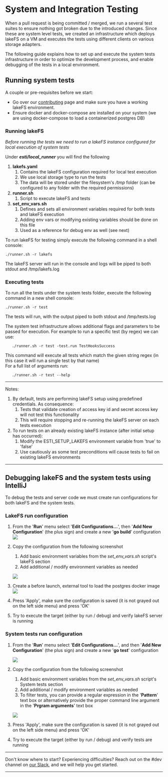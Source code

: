 # System and Integration Testing

When a pull request is being committed / merged, we run a several test suites to ensure nothing got broken due to the introduced changes.
Since these are system level tests, we created an infrastructure which deploys lakeFS on a VM and executes the tests using different clients on various storage adapters.

The following guide explains how to set up and execute the system tests infrastructure in order to optimize the development process, and enable debugging of the tests in a local environment.

## Running system tests

A couple or pre-requisites before we start:

* Go over our [contributing](https://docs.lakefs.io/contributing.html) page and make sure you have a working lakeFS environment.
* Ensure docker and docker-compose are installed on your system (we are using docker-compose to load a containerized postgres DB)

### Running lakeFS

*Before running the tests we need to run a lakeFS instance configured for local execution of system tests*

Under _**esti/local_runner**_ you will find the following

1. **lakefs.yaml**
   1. Contains the lakeFS configuration required for local test execution
   2. We use local storage type to run the tests
   3. The data will be stored under the filesystem's _/tmp_ folder (can be configured to any folder with the required permissions)
2. **runner.sh**
   1. Script to execute lakeFS and tests
3. **set_env_vars.sh**
   1. Defines and sets all environment variables required for both tests and lakeFS execution
   2. Adding env vars or modifying existing variables should be done on this file
   3. Used as a reference for debug env as well (see next)
   

To run lakeFS for testing simply execute the following command in a shell console:
   ```shell
   ./runner.sh -r lakefs 
   ```
The lakeFS server will run in the console and logs will be piped to both stdout and /tmp/lakefs.log

### Executing tests
To run all the tests under the system tests folder, execute the following command in a new shell console:
   ```shell
   ./runner.sh -r test
   ```
The tests will run, with the output piped to both stdout and /tmp/tests.log

The system test infrastructure allows additional flags and parameters to be passed for execution.
For example to run a specific test (by regex) we can use:
```shell
   ./runner.sh -r test -test.run TestHooksSuccess
   ```
This command will execute all tests which match the given string regex (in this case it will run a single test by that name)  
For a full list of arguments run: 
```shell
   ./runner.sh -r test --help
   ```

---

Notes:
1. By default, tests are performing lakeFS setup using predefined credentials. As consequence:
   1. Tests that validate creation of access key id and secret access key will not test this functionality
   2. This will require stopping and re-running the lakeFS server on each tests execution
2. To run tests on an already existing lakeFS instance (after initial setup has occurred):
   1. Modify the ESTI_SETUP_LAKEFS environment variable from 'true' to 'false'
   2. Use cautiously as some test preconditions will cause tests to fail on existing lakeFS environments

---

## Debugging lakeFS and the system tests using IntelliJ

To debug the tests and server code we must create run configurations for both lakeFS and the system tests.

### LakeFS run configuration
1. From the '**Run**' menu select '**Edit Configurations...**', then '**Add New Configuration**' (the plus sign) and create a new '**go build**' configuration  
    ![](../docs/assets/img/debugging/go_build.png)
2. Copy the configuration from the following screenshot
   1. Add basic environment variables from the _set_env_vars.sh_ script's lakeFS section
   2. Add additional / modify environment variables as needed
   
   ![](../docs/assets/img/debugging/lakefs_config.png)
3. Create a before launch, external tool to load the postgres docker image
![](../docs/assets/img/debugging/postgres.png)
4. Press 'Apply', make sure the configuration is saved (it is not grayed out on the left side menu) and press 'OK'
5. Try to execute the target (either by run / debug) and verify lakeFS server is running

### System tests run configuration
1. From the '**Run**' menu select '**Edit Configurations...**', and then '**Add New Configuration**' (the plus sign) and create a new '**go test**' configuration

   ![](../docs/assets/img/debugging/go_test.png)
2. Copy the configuration from the following screenshot
    1. Add basic environment variables from the _set_env_vars.sh_ script's System tests section
    2. Add additional / modify environment variables as needed
    3. To filter tests, you can provide a regular expression in the '**Pattern**' text box or alternatively provide the proper command line argument in the '**Prgram arguments**' text box
   
    ![](../docs/assets/img/debugging/esti_config.png)
3. Press 'Apply', make sure the configuration is saved (it is not grayed out on the left side menu) and press 'OK'
4. Try to execute the target (either by run / debug) and verify tests are running

---

Don't know where to start? Experiencing difficulties? Reach out on the #dev channel on [our Slack](https://lakefs.io/slack), and we will help you get started.

---

